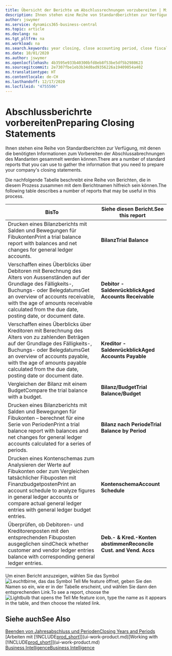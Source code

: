 ```yaml
---
title: Übersicht der Berichte um Abschlussrechnungen vorzubereiten | Microsoft Docs
description: Ihnen stehen eine Reihe von Standardberichten zur Verfügung, mit denen die benötigten Informationen zum Vorbereiten der Abschlussabrechnungen des Mandanten gesammelt werden können.
author: jswymer
ms.service: dynamics365-business-central
ms.topic: article
ms.devlang: na
ms.tgt_pltfrm: na
ms.workload: na
ms.search.keywords: year closing, close accounting period, close fiscal year, aging, creditor payments, vendor payments, assets, liabilities, equity, analysis, reporting, financial report, business intelligence, BI, Power Bi, KPI
ms.date: 10/01/2020
ms.author: jswymer
ms.openlocfilehash: 4b3595e933b40300bfd8eb8f53be5df5b2980623
ms.sourcegitcommit: 2e7307fbe1eb3b34d0ad9356226a19409054a402
ms.translationtype: HT
ms.contentlocale: de-CH
ms.lasthandoff: 12/17/2020
ms.locfileid: "4755506"
---
```

# <a name="preparing-closing-statements"></a><span data-ttu-id="10816-103">Abschlussberichrte vorbereiten</span><span class="sxs-lookup"><span data-stu-id="10816-103">Preparing Closing Statements</span></span>
<span data-ttu-id="10816-104">Ihnen stehen eine Reihe von Standardberichten zur Verfügung, mit denen die benötigten Informationen zum Vorbereiten der Abschlussabrechnungen des Mandanten gesammelt werden können.</span><span class="sxs-lookup"><span data-stu-id="10816-104">There are a number of standard reports that you can use to gather the information that you need to prepare your company's closing statements.</span></span>

<span data-ttu-id="10816-105">Die nachfolgende Tabelle beschreibt eine Reihe von Berichten, die in diesem Prozess zusammen mit dem Berichtnamen hilfreich sein können.</span><span class="sxs-lookup"><span data-stu-id="10816-105">The following table describes a number of reports that may be useful in this process.</span></span>  

| <span data-ttu-id="10816-106">Bis</span><span class="sxs-lookup"><span data-stu-id="10816-106">To</span></span> | <span data-ttu-id="10816-107">Siehe diesen Bericht.</span><span class="sxs-lookup"><span data-stu-id="10816-107">See this report</span></span> |
| --- | --- |
| <span data-ttu-id="10816-108">Drucken eines Bilanzberichts mit Salden und Bewegungen für Fibukonten</span><span class="sxs-lookup"><span data-stu-id="10816-108">Print a trial balance report with balances and net changes for general ledger accounts.</span></span> |<span data-ttu-id="10816-109">**Bilanz**</span><span class="sxs-lookup"><span data-stu-id="10816-109">**Trial Balance**</span></span> |
| <span data-ttu-id="10816-110">Verschaffen eines Überblicks über Debitoren mit Berechnung des Alters von Aussenständen auf der Grundlage des Fälligkeits-, Buchungs- oder Belegdatums</span><span class="sxs-lookup"><span data-stu-id="10816-110">Get an overview of accounts receivable, with the age of amounts receivable calculated from the due date, posting date, or document date.</span></span> |<span data-ttu-id="10816-111">**Debitor - Saldenrückblick**</span><span class="sxs-lookup"><span data-stu-id="10816-111">**Aged Accounts Receivable**</span></span> |
| <span data-ttu-id="10816-112">Verschaffen eines Überblicks über Kreditoren mit Berechnung des Alters von zu zahlenden Beträgen auf der Grundlage des Fälligkeits-, Buchungs- oder Belegdatums</span><span class="sxs-lookup"><span data-stu-id="10816-112">Get an overview of accounts payable, with the age of amounts payable calculated from the due date, posting date or document date.</span></span> |<span data-ttu-id="10816-113">**Kreditor - Saldenrückblick**</span><span class="sxs-lookup"><span data-stu-id="10816-113">**Aged Accounts Payable**</span></span> |
| <span data-ttu-id="10816-114">Vergleichen der Bilanz mit einem Budget</span><span class="sxs-lookup"><span data-stu-id="10816-114">Compare the trial balance with a budget.</span></span> |<span data-ttu-id="10816-115">**Bilanz/Budget**</span><span class="sxs-lookup"><span data-stu-id="10816-115">**Trial Balance/Budget**</span></span> |
| <span data-ttu-id="10816-116">Drucken eines Bilanzberichts mit Salden und Bewegungen für Fibukonten – berechnet für eine Serie von Perioden</span><span class="sxs-lookup"><span data-stu-id="10816-116">Print a trial balance report with balances and net changes for general ledger accounts calculated for a series of periods.</span></span> |<span data-ttu-id="10816-117">**Bilanz nach Periode**</span><span class="sxs-lookup"><span data-stu-id="10816-117">**Trial Balance by Period**</span></span> |
| <span data-ttu-id="10816-118">Drucken eines Kontenschemas zum Analysieren der Werte auf Fibukonten oder zum Vergleichen tatsächlicher Fibuposten mit Finanzbudgetposten</span><span class="sxs-lookup"><span data-stu-id="10816-118">Print an account schedule to analyze figures in general ledger accounts or compare actual general ledger entries with general ledger budget entries.</span></span> |<span data-ttu-id="10816-119">**Kontenschema**</span><span class="sxs-lookup"><span data-stu-id="10816-119">**Account Schedule**</span></span> |
| <span data-ttu-id="10816-120">Überprüfen, ob Debitoren- und Kreditorenposten mit den entsprechenden Fibuposten ausgeglichen sind</span><span class="sxs-lookup"><span data-stu-id="10816-120">Check whether customer and vendor ledger entries balance with corresponding general ledger entries.</span></span> |<span data-ttu-id="10816-121">**Deb.- & Kred.-Konten abstimmen**</span><span class="sxs-lookup"><span data-stu-id="10816-121">**Reconcile Cust. and Vend. Accs**</span></span> |

<span data-ttu-id="10816-122">Um einen Bericht anzuzeigen, wählen Sie das Symbol ![Leuchtbirne, das das Symbol Tell Me feature](media/ui-search/search_small.png "Tell Me-Funktion") öffnet, geben Sie den Namen so ein, wie er in der Tabelle erscheint, und wählen Sie dann den entsprechenden Link.</span><span class="sxs-lookup"><span data-stu-id="10816-122">To see a report, choose the ![Lightbulb that opens the Tell Me feature](media/ui-search/search_small.png "Tell me what you want to do") icon, type the name as it appears in the table, and then choose the related link.</span></span>

## <a name="see-also"></a><span data-ttu-id="10816-123">Siehe auch</span><span class="sxs-lookup"><span data-stu-id="10816-123">See Also</span></span>
[<span data-ttu-id="10816-124">Beenden von Jahresabschluss und Perioden</span><span class="sxs-lookup"><span data-stu-id="10816-124">Closing Years and Periods</span></span>](year-close-years-periods.md)  
<span data-ttu-id="10816-125">[Arbeiten mit [!INCLUDE[prod_short](includes/prod_short.md)]](ui-work-product.md)</span><span class="sxs-lookup"><span data-stu-id="10816-125">[Working with [!INCLUDE[prod_short](includes/prod_short.md)]](ui-work-product.md)</span></span>  
[<span data-ttu-id="10816-126">Business Intelligence</span><span class="sxs-lookup"><span data-stu-id="10816-126">Business Intelligence</span></span>](bi.md)

